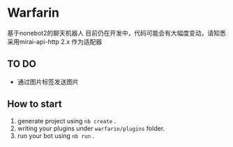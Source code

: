 # Warfarin
基于nonebot2的聊天机器人
目前仍在开发中，代码可能会有大幅度变动，请知悉
采用mirai-api-http 2.x 作为适配器

## TO DO
* 通过图片标签发送图片

## How to start

1. generate project using `nb create` .
2. writing your plugins under `warfarin/plugins` folder.
3. run your bot using `nb run` .
